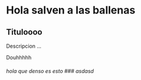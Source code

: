 # Hola salven a las ballenas
## Tituloooo

Descripcion ...

Douhhhhh

###### hola que denso es esto ### asdasd
